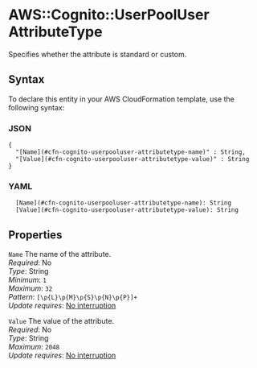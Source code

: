 # AWS::Cognito::UserPoolUser AttributeType<a name="aws-properties-cognito-userpooluser-attributetype"></a>

Specifies whether the attribute is standard or custom\.

## Syntax<a name="aws-properties-cognito-userpooluser-attributetype-syntax"></a>

To declare this entity in your AWS CloudFormation template, use the following syntax:

### JSON<a name="aws-properties-cognito-userpooluser-attributetype-syntax.json"></a>

```
{
  "[Name](#cfn-cognito-userpooluser-attributetype-name)" : String,
  "[Value](#cfn-cognito-userpooluser-attributetype-value)" : String
}
```

### YAML<a name="aws-properties-cognito-userpooluser-attributetype-syntax.yaml"></a>

```
  [Name](#cfn-cognito-userpooluser-attributetype-name): String
  [Value](#cfn-cognito-userpooluser-attributetype-value): String
```

## Properties<a name="aws-properties-cognito-userpooluser-attributetype-properties"></a>

`Name` <a name="cfn-cognito-userpooluser-attributetype-name"></a>
The name of the attribute\.  
_Required_: No  
_Type_: String  
_Minimum_: `1`  
_Maximum_: `32`  
_Pattern_: `[\p{L}\p{M}\p{S}\p{N}\p{P}]+`  
_Update requires_: [No interruption](https://docs.aws.amazon.com/AWSCloudFormation/latest/UserGuide/using-cfn-updating-stacks-update-behaviors.html#update-no-interrupt)

`Value` <a name="cfn-cognito-userpooluser-attributetype-value"></a>
The value of the attribute\.  
_Required_: No  
_Type_: String  
_Maximum_: `2048`  
_Update requires_: [No interruption](https://docs.aws.amazon.com/AWSCloudFormation/latest/UserGuide/using-cfn-updating-stacks-update-behaviors.html#update-no-interrupt)
